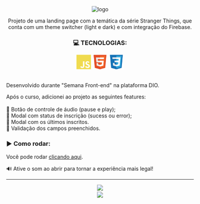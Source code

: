 <div align="center"><img  alt="logo" height="100"  src="https://mundo-invertido-chi.vercel.app/logo.a6f615bd.svg"></div>

<div align="center">
    <p> Projeto de uma landing page com a temática da série Stranger Things, que conta com um theme switcher (light e dark) e com integração do Firebase.</p>
    <h3>💻 TECNOLOGIAS:</h3>
    <img  alt="Js" width="40" src="https://raw.githubusercontent.com/devicons/devicon/master/icons/javascript/javascript-plain.svg">
    <img  alt="HTML" width="40" src="https://raw.githubusercontent.com/devicons/devicon/master/icons/html5/html5-original.svg">
    <img  alt="CSS" width="40" src="https://raw.githubusercontent.com/devicons/devicon/master/icons/css3/css3-original.svg">
    <br/><br/>
    </div>
    <div>
    <p>Desenvolvido durante "Semana Front-end" na plataforma DIO. </p>
    <p>Após o curso, adicionei ao projeto as seguintes features:
    <br/><br/>
    🔸 Botão de controle de áudio (pause e play); <br/>
    🔸 Modal com status de inscrição (sucess ou error); <br/>
    🔸 Modal com os últimos inscritos.<br/>
    🔸 Validação dos campos preenchidos. 
    </p>
    </div>


<h3>▶ Como rodar:</h3>
<div>
    <p>Você pode rodar <a href="https://mundo-invertido-f2gf75pph-bncblnc.vercel.app/">clicando aqui</a>.</p>
    <p>
    🔊 Ative o som ao abrir para tornar a experiência mais legal!</p>
</div>
<hr>
<div align="center">
    <a href="https://github.com/bncblnc"><img height="80" src="https://avatars.githubusercontent.com/u/108829137?v=4"></a>
   <br/><a href="https://www.linkedin.com/in/bncblnc/" target="_blank"><img src="https://img.shields.io/badge/-LinkedIn-%230077B5?style=for-the-badge&logo=linkedin&logoColor=white" target="_blank"></a>

</div>
